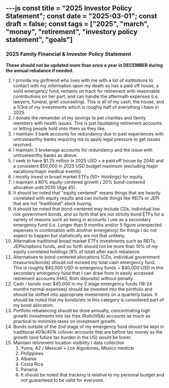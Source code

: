 ---js
const title = "2025 Investor Policy Statement";
const date = "2025-03-01";
const draft = false;
const tags = ["2025", "march", "money", "retirement", "investory policy statement", "goals"]
---

### **2025 Family Financial & Investor Policy Statement**

**These should not be updated more than once a year in DECEMBER during the annual rebalance if needed.**

1. I provide my girlfriend who lives with me with a list of institutions to contact with my information upon my death so has a paid off house, a solid emergency fund, remains on track for retirement with reasonable contributions on her part, and can handle the aftermath expenses (i.e. lawyers, funeral, grief counseling). This is all of my cash, the house, and a 1/3rd of my investments which is roughly half of everything I have in 2025.  
2. I donate the remainder of my savings to pet charities and family members with health issues. This is just liquidating retirement accounts or letting people hold onto them as they like.  
3. I maintain 3 bank accounts for redundancy due to past experiences with untrustworthy banks requiring me to apply legal pressure to get issues resolved.  
4. I maintain 3 brokerage accounts for redundancy and the issue with untrustworthy banks as above.  
5. I seek to have $1.25 million in 2025 USD + a paid off house by 2040 and a consistent $50,000 in 2025 USD budget maximum (excluding major vacations/major medical events).  
6. I mostly invest in broad market ETFs (50+ Holdings) for equity.  
7. I maintain a 80% equity-centered growth / 20% bond-centered allocation until 2030 (Age 45).  
8. It should be noted that "equity centered" means things that are heavily correlated with equity results and can include things like REITs or JEPI that are not "traditional" stock buying.  
9. It should be noted that bond-centered may include CDs, individual low risk government bonds, and so forth that are not strictly bond ETFs for a variety of reasons such as being in accounts I use as a secondary emergency fund (i.e. Longer than 9 months and/or 5 figure unexpected expenses in combination with another emergency) for things I do not expect to happen but statistically are not that unlikely.  
10. Alternative traditional broad market ETFs investments such as REITs, JEPIs/options funds, and so forth should not be more than 10% of my equity correlated holdings (8% of total) after each rebalance.  
11. Alternatives to bond-centered allocations (CDs, individual government treasuries/bonds) should not exceed my total cash emergency fund. This is roughly $40,000 USD in emergency funds + $40,000 USD in this secondary emergency fund that I can draw from in easily accessed retirement accounts (HAS, Roth deposits) without penalty.  
12. Cash / bonds over $45,000 in my 2 stage emergency funds (18-24 months normal expenses) should be invested into the portfolio and should be shifted into appropriate investments on a quarterly basis. It should be noted that my bonds/etc in this category is considered part of my bond allocation.  
13. Portfolio rebalancing should be done annually, concentrating high growth investments into tax free (Roth/HSA) accounts as much as practical to minimize taxes on investment growth.  
14. Bonds outside of the 2nd stage of my emergency fund should be kept in traditional 401k/401k rollover accounts that are before tax money as the growth (and future tax burden in the US) would be lower.  
15. Maintain retirement location visibility / data collection  
    1. Yuma, AZ / Mexicali + Los Algodones, Mexico medical  
    2. Philippines  
    3. Albania  
    4. Costa Rica  
    5. Panama  
    6. It should be noted that tracking is relative to my personal budget and not guaranteed to be valid for everyone.
